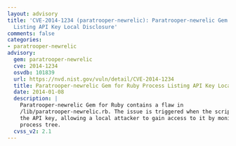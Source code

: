 ```yaml
---
layout: advisory
title: 'CVE-2014-1234 (paratrooper-newrelic): Paratrooper-newrelic Gem for Ruby Process
  Listing API Key Local Disclosure'
comments: false
categories:
- paratrooper-newrelic
advisory:
  gem: paratrooper-newrelic
  cve: 2014-1234
  osvdb: 101839
  url: https://nvd.nist.gov/vuln/detail/CVE-2014-1234
  title: Paratrooper-newrelic Gem for Ruby Process Listing API Key Local Disclosure
  date: 2014-01-08
  description: |
    Paratrooper-newrelic Gem for Ruby contains a flaw in
    /lib/paratrooper-newrelic.rb. The issue is triggered when the script exposes
    the API key, allowing a local attacker to gain access to it by monitoring the
    process tree.
  cvss_v2: 2.1
---
```


